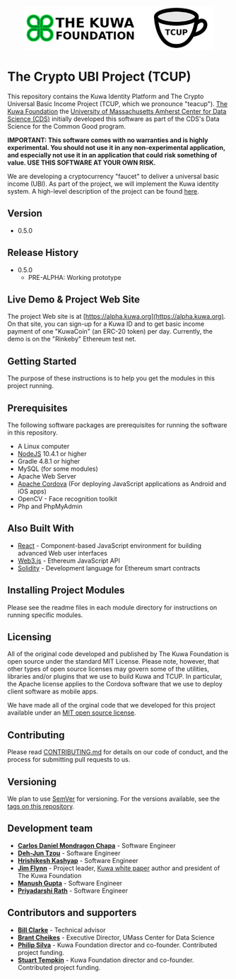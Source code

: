 <p align="center">
  <img src="kuwa-tcup.png" title="The Crypto UBI Project">
</p>

# The Crypto UBI Project (TCUP)

This repository contains the Kuwa Identity Platform and The Crypto Universal Basic Income Project (TCUP, which we pronounce "teacup"). [The Kuwa Foundation](http://kuwa.org) the [University of Massachusetts Amherst Center for Data Science (CDS)](https://ds.cs.umass.edu/) initially developed this software as part of the CDS's Data Science for the Common Good program.

**IMPORTANT: This software comes with no warranties and is highly experimental. You should not use it in any non-experimental application, and especially not use it in an application that could risk something of value. USE THIS SOFTWARE AT YOUR OWN RISK.**

We are developing a cryptocurrency "faucet" to deliver a universal basic income (UBI). As part of the project, we will implement the Kuwa identity system.
A high-level description of the project can be found [here](http://www.kuwa.org/Kuwa-Driven_Basic_Income_Faucet.pdf).

## Version

* 0.5.0

## Release History

* 0.5.0
    * PRE-ALPHA: Working prototype

## Live Demo & Project Web Site

The project Web site is at [https://alpha.kuwa.org](https://alpha.kuwa.org). On that site, you can sign-up for a Kuwa ID and to get basic income payment of one "KuwaCoin" (an ERC-20 token) per day. Currently, the demo is on the "Rinkeby" Ethereum test net. 

## Getting Started

The purpose of these instructions is to help you get the modules in this project running.

## Prerequisites

The following software packages are prerequisites for running the software in this repository.

  * A Linux computer
  * [NodeJS](https://nodejs.org/en/) 10.4.1 or higher
  * Gradle 4.8.1 or higher
  * MySQL (for some modules)
  * Apache Web Server 
  * [Apache Cordova](https://cordova.apache.org/) (For deploying JavaScript applications as Android and iOS apps)
  * OpenCV - Face recognition toolkit
  * Php and PhpMyAdmin

## Also Built With

* [React](https://reactjs.org/) - Component-based JavaScript environment for building advanced Web user interfaces
* [Web3.js](https://github.com/ethereum/web3.js/) - Ethereum JavaScript API
* [Solidity](solidity.readthedocs.io/) - Development language for Ethereum smart contracts

## Installing Project Modules

Please see the readme files in each module directory for instructions on running specific modules. 

## Licensing
All of the original code developed and published by The Kuwa Foundation is open source under the standard MIT License. Please note, however, that other types of open source licenses may govern some of the utilities, libraries and/or plugins that we use to build Kuwa and TCUP. In particular, the Apache license applies to the Cordova software that we use to deploy client software as mobile apps. 

We have made all of the orginal code that we developed for this project available under an [MIT open source license](LICENSE.txt).

## Contributing

Please read [CONTRIBUTING.md](https://gist.github.com/hrishikash/d3d1be3d33025638f891a072753526b7) for details on our code of conduct, and the process for submitting pull requests to us.

## Versioning

We plan to use [SemVer](http://semver.org/) for versioning. For the versions available, see the [tags on this repository](https://github.com/your/project/tags). 

## Development team

* **[Carlos Daniel Mondragon Chapa](https://www.linkedin.com/in/carlosmondragonchapa/)** - Software Engineer
* **[Deh-Jun Tzou](https://www.linkedin.com/in/deh-jun-tzou/)** - Software Engineer
* **[Hrishikesh Kashyap](https://www.linkedin.com/in/hrishikeshkashyap/)** - Software Engineer
* **[Jim Flynn](https://jamespflynn.com)** - Project leader, [Kuwa white paper](https://jamespflynn.com/2018/03/01/kuwa-a-decentralized-pseudo-anonymous-and-sybil-resistant-individual-identification-system/) author and president of The Kuwa Foundation 
* **[Manush Gupta](https://www.linkedin.com/in/manush-gupta-28657656/)** - Software Engineer
* **[Priyadarshi Rath](https://www.linkedin.com/in/priyadarshirath/)** - Software Engineer

## Contributors and supporters

* **[Bill Clarke](https://www.linkedin.com/in/bill-clarke-0850b850/)** - Technical advisor
* **[Brant Cheikes](https://www.cics.umass.edu/people/cheikes-brant)** - Executive Director, UMass Center for Data Science
* **[Philip Silva](https://www.linkedin.com/in/philip-silva-0124a4b/)** - Kuwa Foundation director and co-founder. Contributed project funding.
* **[Stuart Tempkin](https://www.linkedin.com/in/stuart-tempkin-789a7259/)** - Kuwa Foundation director and co-founder. Contributed project funding.

<!--See also the list of [contributors](https://github.com/your/project/contributors) who participated in this project.-->
